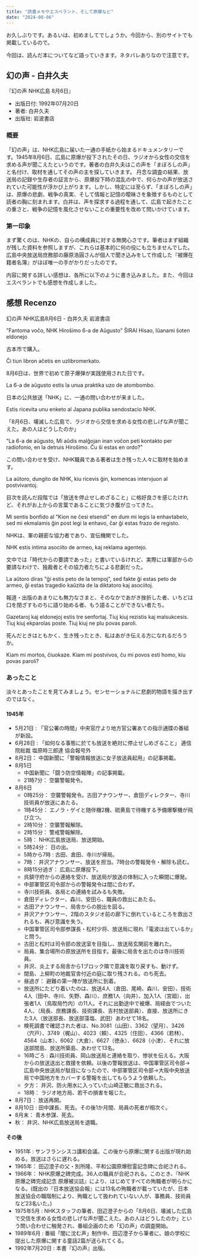 ```yaml
---
title: "読書メモやエスペラント、そして原爆など"
date: "2024-08-06"
---
```


お久しぶりです。あるいは、初めましてでしょうか。今回から、別のサイトでも掲載しているので。

今回は、読んだ本についてなど語っていきます。ネタバレありなので注意です。

## 幻の声 - 白井久夫

『幻の声 NHK広島 8月6日』

- 出版日付: 1992年07月20日
- 著者: 白井久夫
- 出版社: 岩波書店

### 概要

「幻の声」は、NHK広島に届いた一通の手紙から始まるドキュメンタリーです。1945年8月6日、広島に原爆が投下されたその日、ラジオから女性の交信を求める声が聞こえたというのです。著者の白井久夫はこの声を「まぼろしの声」と名付け、取材を通してその声の主を探していきます。 丹念な調査の結果、放送局の記録や生存者の証言から、原爆投下時の混乱の中で、何らかの声が放送されていた可能性が浮かび上がります。しかし、特定には至らず、「まぼろしの声」は、原爆の悲劇、戦争の真実、そして情報と記憶の曖昧さを象徴するものとして読者の胸に刻まれます。白井は、声を探求する過程を通して、広島で起きたことの重さと、戦争の記憶を風化させないことの重要性を改めて問いかけています。

### 第一印象

まず驚くのは、NHKの、自らの構成員に対する無関心さです。筆者はまず組織が残した資料を参照しますが、これらは基本的に何の役にも立ちませんでした。広島中央放送局庶務部の藤原浩圓さんが個人で聞き込みをして作成した『被爆在籍者名簿』がほぼ唯一の手がかりだったのです。

内容に関する詳しい感想は、各所に以下のように書き込みました。また、今回はエスペラントでも感想を作成しました。

## 感想 Recenzo

幻の声 NHK広島8月6日 - 白井久夫 岩波書店

"Fantoma voĉo, NHK Hiroŝimo 6-a de Aŭgusto" ŜIRAI Hisao, Iŭanami ŝoten eldonejo

古本市で購入。

Ĉi tiun libron aĉetis en uzlibromerkato.

8月6日は、世界で初めて原子爆弾が実践使用された日です。

La 6-a de aŭgusto estis la unua praktika uzo de atombombo.

日本の公共放送「NHK」に、一通の問い合わせが来ました。

Estis ricevita unu enketo al Japana publika sendostacio NHK.

「8月6日、壊滅した広島で、ラジオから交信を求める女性の悲しげな声が聞こえた。あの人はどうしたのか」

"La 6-a de aŭgusto, Mi aŭdis malĝojan inan voĉon peti kontakto per radiofonio, en la detruis Hiroŝimo. Ĉu ŝi estas en ordo?"

この問い合わせを受け、NHK職員である著者は生き残った人々に取材を始めます。

La aŭtoro, dungito de NHK, kiu ricevis ĝin, komencas intervjuon al postvivantoj. 

目次を読んだ段階では「放送を停止せしめざること」に格好良さを感じたけれど、それがお上からの言葉であることに気づき腹が立ってきた。

Mi sentis bonfido al "Kion ne ĉesi elsendi" en dum mi legis la enhavtabelo, sed mi ekmalamis ĝin post legi la enhavo, ĉar ĝi estas frazo de registo.

NHKは、軍の親密な協力者であり、宣伝機関でした。

NHK estis intima asociito de armeo, kaj reklama agentejo.

文中では「時代からの要請であった」と書いているけれど、実際には軍部からの要請なわけで、独裁者とその協力者たちによる悲劇だった。

La aŭtoro diras "ĝi estis peto de la tempoj", sed fakte ĝi estas peto de armeo, ĝi estas tragedio kaŭzita de la diktatoro kaj asociitoj.

報道・出版のあまりにも無力なさまと、そのなかであがき挫折した者、いちどは口を閉ざすものちに語り始める者、もう語ることができない者たち。

Gazetaroj kaj eldonejoj estis tre senfortaj. Tiuj kiuj rezistis kaj malsukcesis. Tiuj kiuj ekparolas poste. Tiuj kiuj ne plu povas paroli.

死んだときはともかく、生き残ったとき、私はあがき伝える方になれるだろうか。

Kiam mi mortos, ĉiuokaze. Kiam mi postvivos, ĉu mi povos esti homo, kiu povas paroli?

### あったこと

淡々とあったことを見てみましょう。センセーショナルに悲劇的物語を描き出すのではなく。

#### 1945年

- 5月21日 : 「官公署の時間」中央官庁より地方官公署あての指示通牒の番組が新設。
- 6月28日 : 「如何なる事態に於ても放送を絶対に停止せしめざること」 逓信院総裁 塩原時三郎達 協会報号外
- 8月2日： 中国新聞に「警報情報放送に女子放送員起用」の記事掲載。
- 8月5日
	- 中国新聞に「闘う防空情報陣」の記事掲載。
	- 21時7分： 空襲警報発令。
- 8月6日
	- 0時25分： 空襲警報発令。古田アナウンサー、倉田ディレクター、寺川技術員が放送にあたる。
	- 1時45分： エノラ・ゲイと随伴機2機、硫黄島で待機する予備爆撃機が飛び立つ。
	- 2時10分： 空襲警報解除。
	- 2時15分： 警戒警報解除。
	- 5時： NHK広島放送局、放送開始。
	- 5時24分： 日の出。
	- 5時から7時 : 古田、倉田、寺川が帰局。
	- 7時： 井沢アナウンサー、放送を担当。7時台の警報発令・解除も読む。
	- 8時15分過ぎ： 広島に原爆投下。
	- 呉鎮守府からの連絡を受け、放送局が放送の体制に入った瞬間に爆発。
	- 中部軍管区司令部からの警報発令は間に合わず。
	- 寺川技術員、各局との連絡を試みるも失敗。
	- 倉田ディレクター、森川、安田ら、職員の救出にあたる。
	- 古田アナウンサー、局舎からの脱出を図る。
	- 井沢アナウンサー、2階のスタジオ前の廊下に倒れているところを救出されるも、再び意識を失う。
	- 中国軍管区司令部参謀長・松村少将、放送局に現れ「電波は出ているか」と問う。
	- 古田と松村は司令部の放送室を目指し、放送局玄関前を離れた。
	- 局員、集合場所の原放送所を目指す。最後に局舎を出たのは寺川技術員。
	- 井沢、炎上する局舎から1ブロック隣で意識を取り戻すも、動けず。
	- 間島、上柳町の地裁官舎付近の庭に取り残される。のち死去。
	- 昼過ぎ： 避難の第一陣が放送所に到着。
	- 放送所にたどり着いたのは、放送4人（倉田、尾崎、森川、安田）、技術4人（田中、寺川、矢野、森川）、庶務1人（向井）、加入1人（宮廻）、出張者1人（鳥取局竹内）の11人。それに出勤途中で被爆、局経由でついた4人、（局長、庶務課長、技術課長、吉村放送部員）、直接、放送所にきた3人（放送部長、放送部藻塩、武田）あわせて18名。
	- 検死調書で確認された者は、No.3081（山田）、3362（望月）、3426（宍戸）、3749（梶山）、4023（頼）、4325（住田）、4366（若林）、4564（山本）、6062（大倉）、6627（徳永）、6628（小津）、それに放送部間島、放送所築島、あわせて13名。
	- 16時ごろ : 森川技術員、岡山放送局と連絡を取り、惨状を伝える。大阪からの放送送出と救援を依頼。以後の警報放送は、中国軍管区司令部→広島中央放送局が駄目になったので、中部軍管区司令部→大阪中央放送局で中国地方をカバーする警報を出してもらうよう依頼した。
	- 夕方： 井沢、防火用水に入っていた山崎正敏に救出される。
	- 18時： ラジオ地方局、若干の損害を報じた。
- 8月7日： 放送再開。
- 8月10日 : 田中課長、死去。その後1か月間、局員の死者が相次ぐ。
- 8月末： 青木参謀、死去。
- 秋： 井沢、NHK広島放送局を退職。

#### その後

- 1951年 : サンフランシスコ講和会議。この後から原爆に関する出版が現れ始める。放送はさらに遅れる。
- 1965年： 田辺澄子の父・別所隆、平和公園原爆慰霊記念碑に合祀される。
- 1966年： NHK原爆之碑完成。36人の職員が合祀される。このとき、『NHK原爆之碑完成記念 原爆被災誌』により、はじめてすべての殉職者が明らかになる。(既出の『日本放送協会報』には13名の殉職者が載っていたが、日本放送協会の職階制により、殉職として扱われていない人が、事務員、技術員など23名いた。)
- 1975年5月 : NHKスタッフの筆者、田辺澄子からの「8月6日、壊滅した広島で交信を求める女性の悲しげな声が聞こえた。あの人はどうしたのか」という問い合わせに触発され、番組企画のため「幻の声」の調査開始。
- 1989年6月 : 番組「闇に沈む声」制作中、田辺澄子から筆者に、娘の学校に提出した原爆に関する童話2篇が送られてくる。
- 1992年7月20日 : 本書『幻の声』出版。

